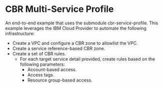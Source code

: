 # CBR Multi-Service Profile

An end-to-end example that uses the submodule cbr-service-profile. This example leverages the IBM Cloud Provider to automate the following infrastructure:

- Create a VPC and configure a CBR zone to allowlist the VPC.
- Create a service reference-based CBR zone.
- Create a set of CBR rules.
  - For each target service detail provided, create rules based on the following parameters:
    - Account-based access.
    - Access tags.
    - Resource group-based access.
